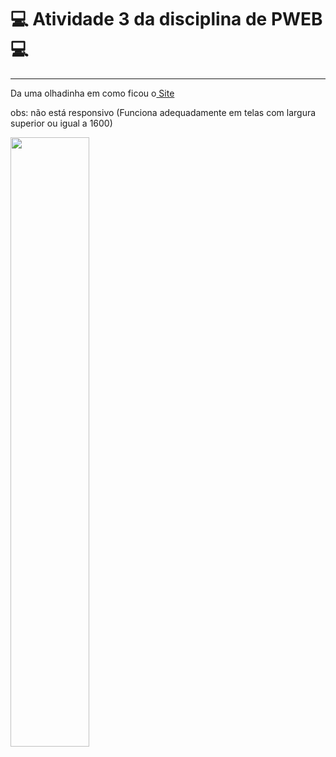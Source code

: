 # 💻 Atividade 3 da disciplina de PWEB 💻
<hr>
<p>Da uma olhadinha em como ficou o<a href="https://erichidekikataokaferreira.github.io/PWEB-ATIVIDADE3/" target="_blank"> Site</a></p>
<p>obs: não está responsivo (Funciona adequadamente em telas com largura superior ou igual a 1600)</p>
  
  <img  width="50%" height="auto" height="175px" src="https://cdn.discordapp.com/attachments/717420578620964874/879791517252849765/unknown.png"/>
